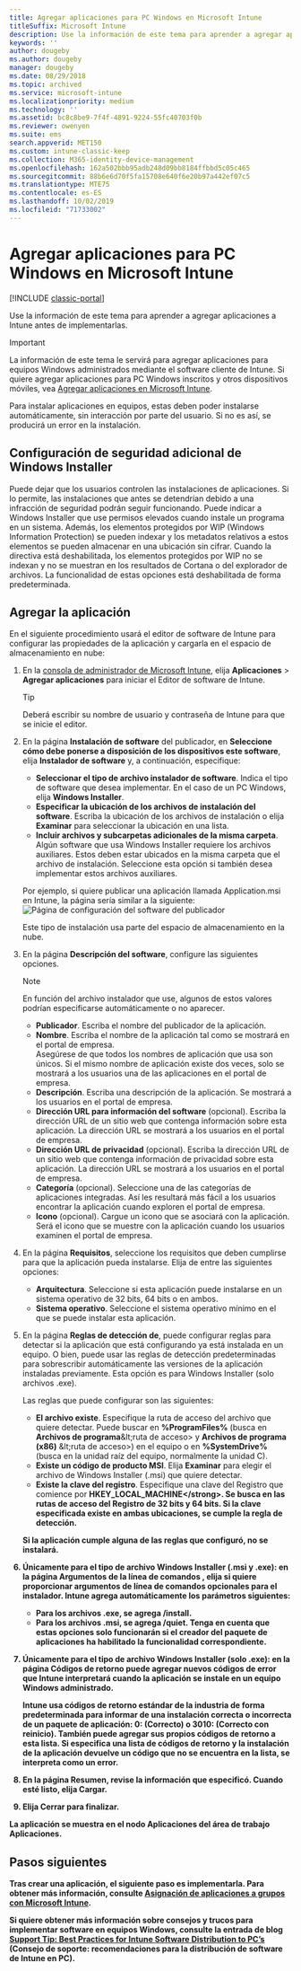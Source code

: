 ```yaml
---
title: Agregar aplicaciones para PC Windows en Microsoft Intune
titleSuffix: Microsoft Intune
description: Use la información de este tema para aprender a agregar aplicaciones para equipos Windows a Intune antes de implementarlas.
keywords: ''
author: dougeby
ms.author: dougeby
manager: dougeby
ms.date: 08/29/2018
ms.topic: archived
ms.service: microsoft-intune
ms.localizationpriority: medium
ms.technology: ''
ms.assetid: bc8c8be9-7f4f-4891-9224-55fc40703f0b
ms.reviewer: owenyen
ms.suite: ems
search.appverid: MET150
ms.custom: intune-classic-keep
ms.collection: M365-identity-device-management
ms.openlocfilehash: 162a502bbb95adb248d09bb8184ffbbd5c05c465
ms.sourcegitcommit: 88b6e6d70f5fa15708e640f6e20b97a442ef07c5
ms.translationtype: MTE75
ms.contentlocale: es-ES
ms.lasthandoff: 10/02/2019
ms.locfileid: "71733002"
---
```

# <a name="add-apps-for-windows-pcs-that-run-the-intune-software-client"></a>Agregar aplicaciones para PC Windows en Microsoft Intune

[!INCLUDE [classic-portal](../../intune-classic/includes/classic-portal.md)]

Use la información de este tema para aprender a agregar aplicaciones a Intune antes de implementarlas.

> [!IMPORTANT]
> La información de este tema le servirá para agregar aplicaciones para equipos Windows administrados mediante el software cliente de Intune. Si quiere agregar aplicaciones para PC Windows inscritos y otros dispositivos móviles, vea [Agregar aplicaciones en Microsoft Intune](../apps/apps-add.md).

Para instalar aplicaciones en equipos, estas deben poder instalarse automáticamente, sin interacción por parte del usuario. Si no es así, se producirá un error en la instalación.

## <a name="additional-security-settings-for-windows-installer"></a>Configuración de seguridad adicional de Windows Installer
Puede dejar que los usuarios controlen las instalaciones de aplicaciones. Si lo permite, las instalaciones que antes se detendrían debido a una infracción de seguridad podrán seguir funcionando. Puede indicar a Windows Installer que use permisos elevados cuando instale un programa en un sistema. Además, los elementos protegidos por WIP (Windows Information Protection) se pueden indexar y los metadatos relativos a estos elementos se pueden almacenar en una ubicación sin cifrar. Cuando la directiva está deshabilitada, los elementos protegidos por WIP no se indexan y no se muestran en los resultados de Cortana o del explorador de archivos. La funcionalidad de estas opciones está deshabilitada de forma predeterminada. 

## <a name="add-the-app"></a>Agregar la aplicación
En el siguiente procedimiento usará el editor de software de Intune para configurar las propiedades de la aplicación y cargarla en el espacio de almacenamiento en nube:

1. En la [consola de administrador de Microsoft Intune](https://manage.microsoft.com), elija **Aplicaciones** &gt; **Agregar aplicaciones** para iniciar el Editor de software de Intune.

   > [!TIP]
   > Deberá escribir su nombre de usuario y contraseña de Intune para que se inicie el editor.

2. En la página **Instalación de software** del publicador, en **Seleccione cómo debe ponerse a disposición de los dispositivos este software**, elija **Instalador de software** y, a continuación, especifique:

   - **Seleccionar el tipo de archivo instalador de software**. Indica el tipo de software que desea implementar. En el caso de un PC Windows, elija **Windows Installer**.
   - **Especificar la ubicación de los archivos de instalación del software**. Escriba la ubicación de los archivos de instalación o elija **Examinar** para seleccionar la ubicación en una lista.
   - **Incluir archivos y subcarpetas adicionales de la misma carpeta**. Algún software que usa Windows Installer requiere los archivos auxiliares. Estos deben estar ubicados en la misma carpeta que el archivo de instalación. Seleccione esta opción si también desea implementar estos archivos auxiliares.

   Por ejemplo, si quiere publicar una aplicación llamada Application.msi en Intune, la página sería similar a la siguiente: ![Página de configuración del software del publicador](./media/add-apps-for-windows-pcs-in-microsoft-intune/publisher-for-pc.png)

   Este tipo de instalación usa parte del espacio de almacenamiento en la nube.

3. En la página **Descripción del software**, configure las siguientes opciones.

   > [!NOTE]
   > En función del archivo instalador que use, algunos de estos valores podrían especificarse automáticamente o no aparecer.

   - **Publicador**. Escriba el nombre del publicador de la aplicación.
   - **Nombre**. Escriba el nombre de la aplicación tal como se mostrará en el portal de empresa.<br />Asegúrese de que todos los nombres de aplicación que usa son únicos. Si el mismo nombre de aplicación existe dos veces, solo se mostrará a los usuarios una de las aplicaciones en el portal de empresa.
   - **Descripción**. Escriba una descripción de la aplicación. Se mostrará a los usuarios en el portal de empresa.
   - **Dirección URL para información del software** (opcional). Escriba la dirección URL de un sitio web que contenga información sobre esta aplicación. La dirección URL se mostrará a los usuarios en el portal de empresa.
   - **Dirección URL de privacidad** (opcional). Escriba la dirección URL de un sitio web que contenga información de privacidad sobre esta aplicación. La dirección URL se mostrará a los usuarios en el portal de empresa.
   - **Categoría** (opcional). Seleccione una de las categorías de aplicaciones integradas. Así les resultará más fácil a los usuarios encontrar la aplicación cuando exploren el portal de empresa.
   - **Icono** (opcional). Cargue un icono que se asociará con la aplicación. Será el icono que se muestre con la aplicación cuando los usuarios examinen el portal de empresa.

4. En la página **Requisitos**, seleccione los requisitos que deben cumplirse para que la aplicación pueda instalarse. Elija de entre las siguientes opciones:

   - **Arquitectura**. Seleccione si esta aplicación puede instalarse en un sistema operativo de 32 bits, 64 bits o en ambos.
   - **Sistema operativo**. Seleccione el sistema operativo mínimo en el que se puede instalar esta aplicación.

5. En la página **Reglas de detección de**, puede configurar reglas para detectar si la aplicación que está configurando ya está instalada en un equipo. O bien, puede usar las reglas de detección predeterminadas para sobrescribir automáticamente las versiones de la aplicación instaladas previamente. Esta opción es para Windows Installer (solo archivos .exe).

   Las reglas que puede configurar son las siguientes:
   - **El archivo existe**. Especifique la ruta de acceso del archivo que quiere detectar. Puede buscar en **%ProgramFiles%** (busca en **Archivos de programa**\&lt;ruta de acceso&gt; y **Archivos de programa (x86)** \&lt;ruta de acceso&gt;) en el equipo o en **%SystemDrive%** (busca en la unidad raíz del equipo, normalmente la unidad C).
   - **Existe un código de producto MSI**. Elija **Examinar** para elegir el archivo de Windows Installer (.msi) que quiere detectar.
   - <strong>Existe la clave del registro</strong>. Especifique una clave del Registro que comience por <strong>HKEY_LOCAL_MACHINE\</strong>. Se busca en las rutas de acceso del Registro de 32 bits y 64 bits. Si la clave especificada existe en ambas ubicaciones, se cumple la regla de detección.

   Si la aplicación cumple alguna de las reglas que configuró, no se instalará.

6. Únicamente para el tipo de archivo **Windows Installer** (.msi y .exe): en la página **Argumentos de la línea de comandos** , elija si quiere proporcionar argumentos de línea de comandos opcionales para el instalador.
   Intune agrega automáticamente los parámetros siguientes:
   - Para los archivos .exe, se agrega **/install**.
   - Para los archivos .msi, se agrega **/quiet**.
   Tenga en cuenta que estas opciones solo funcionarán si el creador del paquete de aplicaciones ha habilitado la funcionalidad correspondiente.

7. Únicamente para el tipo de archivo **Windows Installer** (solo .exe): en la página **Códigos de retorno** puede agregar nuevos códigos de error que Intune interpretará cuando la aplicación se instale en un equipo Windows administrado.

   Intune usa códigos de retorno estándar de la industria de forma predeterminada para informar de una instalación correcta o incorrecta de un paquete de aplicación: **0:** (Correcto) o **3010:** (Correcto con reinicio). También puede agregar sus propios códigos de retorno a esta lista. Si especifica una lista de códigos de retorno y la instalación de la aplicación devuelve un código que no se encuentra en la lista, se interpreta como un error.

8. En la página **Resumen**, revise la información que especificó. Cuando esté listo, elija **Cargar**.

9. Elija **Cerrar** para finalizar.

La aplicación se muestra en el nodo **Aplicaciones** del área de trabajo **Aplicaciones**.

## <a name="next-steps"></a>Pasos siguientes

Tras crear una aplicación, el siguiente paso es implementarla. Para obtener más información, consulte [Asignación de aplicaciones a grupos con Microsoft Intune](../apps/apps-deploy.md).

Si quiere obtener más información sobre consejos y trucos para implementar software en equipos Windows, consulte la entrada de blog [Support Tip: Best Practices for Intune Software Distribution to PC’s](https://support.microsoft.com/en-US/help/2583929) (Consejo de soporte: recomendaciones para la distribución de software de Intune en PC).
